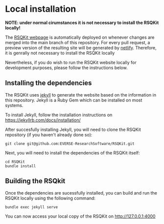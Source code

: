 # Local installation

**NOTE: under normal cirumstances it is not necessary to install the RSQKit locally!**

The [RSQKit webpage](https://everse.software/RSQKit/) is automatically deployed on whenever changes are merged into the main branch of this repository. 
For every pull request, a preview version of the resulting site will be generated by [netlify](https://everse-rsqkit-testing.netlify.app/).
Therefore, it is genrally not necessary to install the RSQKit locally

Nevertheless, if you do wish to run the RSQKit website locally for development purposes, please follow the instructions below. 

## Installing the dependencies

The RSQKit uses [jekyll](https://jekyllrb.com/) to generate the website based on the information in this repository. 
Jekyll is a Ruby Gem which can be installed on most systems. 

To install Jekyll, follow the installation instructions on https://jekyllrb.com/docs/installation/

After succesfully installing Jekyll, you will need to clone the RSQKit repository (if you haven't already done so): 

```
git clone git@github.com:EVERSE-ResearchSoftware/RSQKit.git
```

Next, you will need to install the dependencies of the RSQKit itself:

```
cd RSQKit
bundle install
```

## Building the RSQkit

Once the dependencies are sucessfully installed, you can build and run the RSQKit locally using the following command: 

```
bundle exec jekyll serve
```

You can now access your local copy of the RSQKit on http://127.0.0.1:4000

